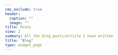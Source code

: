 ```yaml
---
cms_exclude: true
header:
  caption: ""
  image: ""
title: Posts
view: 2
summary: All the blog posts/article I have written
title: "Blog"
type: widget_page
---
```

